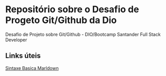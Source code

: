 # Repositório sobre o Desafio de Progeto Git/Github da Dio
Desafio de Projeto sobre Git/Github - DIO/Bootcamp Santander Full Stack Developer

## Links úteis
[Sintaxe Basica Marldown](https://www.markdownguide.org/basic-syntax/)
